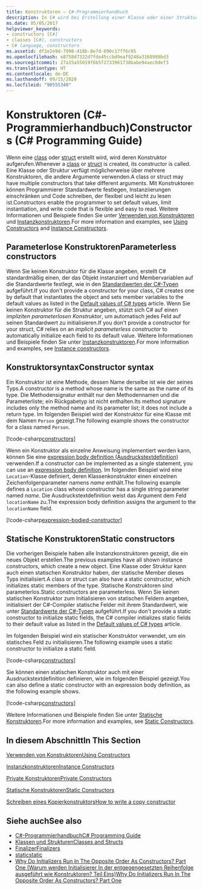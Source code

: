 ```yaml
---
title: Konstruktoren – C#-Programmierhandbuch
description: In C# wird bei Erstellung einer Klasse oder einer Struktur ein Konstruktor erstellt. Verwenden Sie Konstruktoren, um Standardwerte festzulegen, Instanziierungen zu begrenzen und flexiblen, einfach lesbaren Code zu schreiben.
ms.date: 05/05/2017
helpviewer_keywords:
- constructors [C#]
- classes [C#], constructors
- C# language, constructors
ms.assetid: df2e2e9d-7998-418b-8e7d-890c17ff6c95
ms.openlocfilehash: e8758d7322d7fde45ccbd9eaf9248a3168980bd3
ms.sourcegitcommit: 27a15a55019f6b5f2733961738babe94aec0def3
ms.translationtype: HT
ms.contentlocale: de-DE
ms.lasthandoff: 09/15/2020
ms.locfileid: "90555340"
---
```

# <a name="constructors-c-programming-guide"></a><span data-ttu-id="ca794-104">Konstruktoren (C#-Programmierhandbuch)</span><span class="sxs-lookup"><span data-stu-id="ca794-104">Constructors (C# Programming Guide)</span></span>

<span data-ttu-id="ca794-105">Wenn eine [class](../../language-reference/keywords/class.md) oder [struct](../../language-reference/builtin-types/struct.md) erstellt wird, wird deren Konstruktor aufgerufen.</span><span class="sxs-lookup"><span data-stu-id="ca794-105">Whenever a [class](../../language-reference/keywords/class.md) or [struct](../../language-reference/builtin-types/struct.md) is created, its constructor is called.</span></span> <span data-ttu-id="ca794-106">Eine Klasse oder Struktur verfügt möglicherweise über mehrere Konstruktoren, die andere Argumente verwenden.</span><span class="sxs-lookup"><span data-stu-id="ca794-106">A class or struct may have multiple constructors that take different arguments.</span></span> <span data-ttu-id="ca794-107">Mit Konstruktoren können Programmierer Standardwerte festlegen, Instanziierungen einschränken und Code schreiben, der flexibel und leicht zu lesen ist.</span><span class="sxs-lookup"><span data-stu-id="ca794-107">Constructors enable the programmer to set default values, limit instantiation, and write code that is flexible and easy to read.</span></span> <span data-ttu-id="ca794-108">Weitere Informationen und Beispiele finden Sie unter [Verwenden von Konstruktoren](./using-constructors.md) und [Instanzkonstruktoren](./instance-constructors.md).</span><span class="sxs-lookup"><span data-stu-id="ca794-108">For more information and examples, see [Using Constructors](./using-constructors.md) and [Instance Constructors](./instance-constructors.md).</span></span>  

## <a name="parameterless-constructors"></a><span data-ttu-id="ca794-109">Parameterlose Konstruktoren</span><span class="sxs-lookup"><span data-stu-id="ca794-109">Parameterless constructors</span></span>
  
<span data-ttu-id="ca794-110">Wenn Sie keinen Konstruktor für die Klasse angeben, erstellt C# standardmäßig einen, der das Objekt instanziiert und Membervariablen auf die Standardwerte festlegt, wie in den [Standardwerten der C#-Typen](../../language-reference/builtin-types/default-values.md) aufgeführt.</span><span class="sxs-lookup"><span data-stu-id="ca794-110">If you don't provide a constructor for your class, C# creates one by default that instantiates the object and sets member variables to the default values as listed in the [Default values of C# types](../../language-reference/builtin-types/default-values.md) article.</span></span> <span data-ttu-id="ca794-111">Wenn Sie keinen Konstruktor für die Struktur angeben, stützt sich C# auf einen *impliziten parameterlosen Konstruktor*, um automatisch jedes Feld auf seinen Standardwert zu initialisieren.</span><span class="sxs-lookup"><span data-stu-id="ca794-111">If you don't provide a constructor for your struct, C# relies on an *implicit parameterless constructor* to automatically initialize each field to its default value.</span></span> <span data-ttu-id="ca794-112">Weitere Informationen und Beispiele finden Sie unter [Instanzkonstruktoren](instance-constructors.md).</span><span class="sxs-lookup"><span data-stu-id="ca794-112">For more information and examples, see [Instance constructors](instance-constructors.md).</span></span>  

## <a name="constructor-syntax"></a><span data-ttu-id="ca794-113">Konstruktorsyntax</span><span class="sxs-lookup"><span data-stu-id="ca794-113">Constructor syntax</span></span>

<span data-ttu-id="ca794-114">Ein Konstruktor ist eine Methode, dessen Name derselbe ist wie der seines Typs.</span><span class="sxs-lookup"><span data-stu-id="ca794-114">A constructor is a method whose name is the same as the name of its type.</span></span> <span data-ttu-id="ca794-115">Die Methodensignatur enthält nur den Methodennamen und die Parameterliste; ein Rückgabetyp ist nicht enthalten.</span><span class="sxs-lookup"><span data-stu-id="ca794-115">Its method signature includes only the method name and its parameter list; it does not include a return type.</span></span> <span data-ttu-id="ca794-116">Im folgenden Beispiel wird der Konstruktor für eine Klasse mit dem Namen `Person` gezeigt.</span><span class="sxs-lookup"><span data-stu-id="ca794-116">The following example shows the constructor for a class named `Person`.</span></span>

[!code-csharp[constructors](../../../../samples/snippets/csharp/programming-guide/classes-and-structs/constructors1.cs#1)]  

<span data-ttu-id="ca794-117">Wenn ein Konstruktor als einzelne Anweisung implementiert werden kann, können Sie eine [expression body definition (Ausdruckstextdefinition)](../statements-expressions-operators/expression-bodied-members.md) verwenden.</span><span class="sxs-lookup"><span data-stu-id="ca794-117">If a constructor can be implemented as a single statement, you can use an [expression body definition](../statements-expressions-operators/expression-bodied-members.md).</span></span> <span data-ttu-id="ca794-118">Im folgenden Beispiel wird eine `Location`-Klasse definiert, deren Klassenkonstruktor einen einzelnen Zeichenfolgenparameter namens *name* enthält.</span><span class="sxs-lookup"><span data-stu-id="ca794-118">The following example defines a `Location` class whose constructor has a single string parameter named *name*.</span></span> <span data-ttu-id="ca794-119">Die Ausdruckstextdefinition weist das Argument dem Feld `locationName` zu.</span><span class="sxs-lookup"><span data-stu-id="ca794-119">The expression body definition assigns the argument to the `locationName` field.</span></span>

[!code-csharp[expression-bodied-constructor](../../../../samples/snippets/csharp/programming-guide/classes-and-structs/expr-bodied-ctor.cs#1)]  

## <a name="static-constructors"></a><span data-ttu-id="ca794-120">Statische Konstruktoren</span><span class="sxs-lookup"><span data-stu-id="ca794-120">Static constructors</span></span>

<span data-ttu-id="ca794-121">Die vorherigen Beispiele haben alle Instanzkonstruktoren gezeigt, die ein neues Objekt erstellen.</span><span class="sxs-lookup"><span data-stu-id="ca794-121">The previous examples have all shown instance constructors, which create a new object.</span></span> <span data-ttu-id="ca794-122">Eine Klasse oder Struktur kann auch einen statischen Konstruktor haben, der statische Member dieses Typs initialisiert.</span><span class="sxs-lookup"><span data-stu-id="ca794-122">A class or struct can also have a static constructor, which initializes static members of the type.</span></span>  <span data-ttu-id="ca794-123">Statische Konstruktoren sind parameterlos.</span><span class="sxs-lookup"><span data-stu-id="ca794-123">Static constructors are parameterless.</span></span> <span data-ttu-id="ca794-124">Wenn Sie keinen statischen Konstruktor zum Initialisieren von statischen Feldern angeben, initialisiert der C#-Compiler statische Felder mit ihrem Standardwert, wie unter [Standardwerte der C#-Typen](../../language-reference/builtin-types/default-values.md) aufgeführt.</span><span class="sxs-lookup"><span data-stu-id="ca794-124">If you don't provide a static constructor to initialize static fields, the C# compiler initializes static fields to their default value as listed in the [Default values of C# types](../../language-reference/builtin-types/default-values.md) article.</span></span>

<span data-ttu-id="ca794-125">Im folgenden Beispiel wird ein statischer Konstruktor verwendet, um ein statisches Feld zu initialisieren.</span><span class="sxs-lookup"><span data-stu-id="ca794-125">The following example uses a static constructor to initialize a static field.</span></span>

[!code-csharp[constructors](../../../../samples/snippets/csharp/programming-guide/classes-and-structs/constructors1.cs#2)]  

<span data-ttu-id="ca794-126">Sie können einen statischen Konstruktor auch mit einer Ausdruckstextdefinition definieren, wie im folgenden Beispiel gezeigt.</span><span class="sxs-lookup"><span data-stu-id="ca794-126">You can also define a static constructor with an expression body definition, as the following example shows.</span></span>

[!code-csharp[constructors](../../../../samples/snippets/csharp/programming-guide/classes-and-structs/constructors1.cs#3)]  

<span data-ttu-id="ca794-127">Weitere Informationen und Beispiele finden Sie unter [Statische Konstruktoren](./static-constructors.md).</span><span class="sxs-lookup"><span data-stu-id="ca794-127">For more information and examples, see [Static Constructors](./static-constructors.md).</span></span>  
  
## <a name="in-this-section"></a><span data-ttu-id="ca794-128">In diesem Abschnitt</span><span class="sxs-lookup"><span data-stu-id="ca794-128">In This Section</span></span>  
 [<span data-ttu-id="ca794-129">Verwenden von Konstruktoren</span><span class="sxs-lookup"><span data-stu-id="ca794-129">Using Constructors</span></span>](./using-constructors.md)  
  
 [<span data-ttu-id="ca794-130">Instanzkonstruktoren</span><span class="sxs-lookup"><span data-stu-id="ca794-130">Instance Constructors</span></span>](./instance-constructors.md)  
  
 [<span data-ttu-id="ca794-131">Private Konstruktoren</span><span class="sxs-lookup"><span data-stu-id="ca794-131">Private Constructors</span></span>](./private-constructors.md)  
  
 [<span data-ttu-id="ca794-132">Statische Konstruktoren</span><span class="sxs-lookup"><span data-stu-id="ca794-132">Static Constructors</span></span>](./static-constructors.md)  
  
 [<span data-ttu-id="ca794-133">Schreiben eines Kopierkonstruktors</span><span class="sxs-lookup"><span data-stu-id="ca794-133">How to write a copy constructor</span></span>](./how-to-write-a-copy-constructor.md)  
  
## <a name="see-also"></a><span data-ttu-id="ca794-134">Siehe auch</span><span class="sxs-lookup"><span data-stu-id="ca794-134">See also</span></span>

- [<span data-ttu-id="ca794-135">C#-Programmierhandbuch</span><span class="sxs-lookup"><span data-stu-id="ca794-135">C# Programming Guide</span></span>](../index.md)
- [<span data-ttu-id="ca794-136">Klassen und Strukturen</span><span class="sxs-lookup"><span data-stu-id="ca794-136">Classes and Structs</span></span>](./index.md)
- [<span data-ttu-id="ca794-137">Finalizer</span><span class="sxs-lookup"><span data-stu-id="ca794-137">Finalizers</span></span>](./destructors.md)
- [<span data-ttu-id="ca794-138">static</span><span class="sxs-lookup"><span data-stu-id="ca794-138">static</span></span>](../../language-reference/keywords/static.md)
- [<span data-ttu-id="ca794-139">Why Do Initializers Run In The Opposite Order As Constructors? Part One (Warum werden Initialisierer In der entgegengesetzten Reihenfolge ausgeführt wie Konstruktoren? Teil Eins)</span><span class="sxs-lookup"><span data-stu-id="ca794-139">Why Do Initializers Run In The Opposite Order As Constructors? Part One</span></span>](/archive/blogs/ericlippert/why-do-initializers-run-in-the-opposite-order-as-constructors-part-one)

